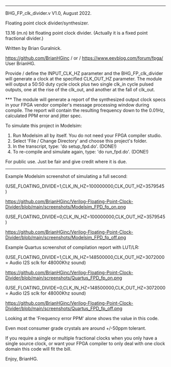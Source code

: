 **************************************************************************************************

  BHG_FP_clk_divider.v   V1.0, August 2022.
  
  Floating point clock divider/synthesizer.
  
  13.16 (m.n) bit floating point clock divider. (Actually it is a fixed point fractional divider.)
  
  Written by Brian Guralnick.
  
  https://github.com/BrianHGinc / or / https://www.eevblog.com/forum/fpga/ User BrianHG.
  
  Provide / define the INPUT_CLK_HZ parameter and the BHG_FP_clk_divider
  will generate a clock at the specified CLK_OUT_HZ parameter.  The module
  will output a 50:50 duty cycle clock plus two single clk_in cycle pulsed
  outputs, one at the rise of the clk_out, and another at the fall of clk_out.
  
  *** The module will generate a report of the synthesized output clock specs
  in your FPGA vendor compiler's message processing window during compile.
  The report will contain the resulting frequency down to the 0.01Hz,
  calculated PPM error and jitter spec.
  
  To simulate this project in Modelsim:
   1) Run Modelsim all by itself.  You do not need your FPGA compiler studio.
   2) Select 'File / Change Directory' and choose this project's folder.
   3) In the transcript, type:                'do setup_fpd.do'.  (DONE!)
   4) To re-compile and simulate again, type: 'do run_fpd.do'.    (DONE!)
  
  For public use.  Just be fair and give credit where it is due.

**************************************************************************************************

Example Modelsim screenshot of simulating a full second:

(USE_FLOATING_DIVIDE=1,CLK_IN_HZ=100000000,CLK_OUT_HZ=3579545)

https://github.com/BrianHGinc/Verilog-Floating-Point-Clock-Divider/blob/main/screenshots/Modelsim_FPD_fp_on.png

(USE_FLOATING_DIVIDE=0,CLK_IN_HZ=100000000,CLK_OUT_HZ=3579545)

https://github.com/BrianHGinc/Verilog-Floating-Point-Clock-Divider/blob/main/screenshots/Modelsim_FPD_fp_off.png


Example Quartus screenshot of compilation report with LUT/LR:

(USE_FLOATING_DIVIDE=1,CLK_IN_HZ=148500000,CLK_OUT_HZ=3072000 = Audio I2S sclk for 48000Khz sound)

https://github.com/BrianHGinc/Verilog-Floating-Point-Clock-Divider/blob/main/screenshots/Quartus_FPD_fp_on.png

(USE_FLOATING_DIVIDE=0,CLK_IN_HZ=148500000,CLK_OUT_HZ=3072000 = Audio I2S sclk for 48000Khz sound)

https://github.com/BrianHGinc/Verilog-Floating-Point-Clock-Divider/blob/main/screenshots/Quartus_FPD_fp_off.png


Looking at the 'Frequency error PPM' alone shows the value in this code.

Even most consumer grade crystals are around +/-50ppm tolerant.

If you require a single or multiple fractional clocks when you only have a single source clock,
or want your FPGA compiler to only deal with one clock domain this code will fit the bill.

Enjoy, BrianHG.
